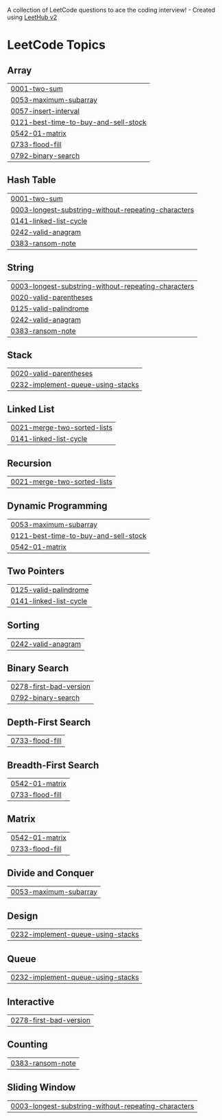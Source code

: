 A collection of LeetCode questions to ace the coding interview! - Created using [LeetHub v2](https://github.com/arunbhardwaj/LeetHub-2.0)
<!---LeetCode Topics Start-->
# LeetCode Topics
## Array
|  |
| ------- |
| [0001-two-sum](https://github.com/hanlyang0522/AlgoSelf/tree/master/0001-two-sum) |
| [0053-maximum-subarray](https://github.com/hanlyang0522/AlgoSelf/tree/master/0053-maximum-subarray) |
| [0057-insert-interval](https://github.com/hanlyang0522/AlgoSelf/tree/master/0057-insert-interval) |
| [0121-best-time-to-buy-and-sell-stock](https://github.com/hanlyang0522/AlgoSelf/tree/master/0121-best-time-to-buy-and-sell-stock) |
| [0542-01-matrix](https://github.com/hanlyang0522/AlgoSelf/tree/master/0542-01-matrix) |
| [0733-flood-fill](https://github.com/hanlyang0522/AlgoSelf/tree/master/0733-flood-fill) |
| [0792-binary-search](https://github.com/hanlyang0522/AlgoSelf/tree/master/0792-binary-search) |
## Hash Table
|  |
| ------- |
| [0001-two-sum](https://github.com/hanlyang0522/AlgoSelf/tree/master/0001-two-sum) |
| [0003-longest-substring-without-repeating-characters](https://github.com/hanlyang0522/AlgoSelf/tree/master/0003-longest-substring-without-repeating-characters) |
| [0141-linked-list-cycle](https://github.com/hanlyang0522/AlgoSelf/tree/master/0141-linked-list-cycle) |
| [0242-valid-anagram](https://github.com/hanlyang0522/AlgoSelf/tree/master/0242-valid-anagram) |
| [0383-ransom-note](https://github.com/hanlyang0522/AlgoSelf/tree/master/0383-ransom-note) |
## String
|  |
| ------- |
| [0003-longest-substring-without-repeating-characters](https://github.com/hanlyang0522/AlgoSelf/tree/master/0003-longest-substring-without-repeating-characters) |
| [0020-valid-parentheses](https://github.com/hanlyang0522/AlgoSelf/tree/master/0020-valid-parentheses) |
| [0125-valid-palindrome](https://github.com/hanlyang0522/AlgoSelf/tree/master/0125-valid-palindrome) |
| [0242-valid-anagram](https://github.com/hanlyang0522/AlgoSelf/tree/master/0242-valid-anagram) |
| [0383-ransom-note](https://github.com/hanlyang0522/AlgoSelf/tree/master/0383-ransom-note) |
## Stack
|  |
| ------- |
| [0020-valid-parentheses](https://github.com/hanlyang0522/AlgoSelf/tree/master/0020-valid-parentheses) |
| [0232-implement-queue-using-stacks](https://github.com/hanlyang0522/AlgoSelf/tree/master/0232-implement-queue-using-stacks) |
## Linked List
|  |
| ------- |
| [0021-merge-two-sorted-lists](https://github.com/hanlyang0522/AlgoSelf/tree/master/0021-merge-two-sorted-lists) |
| [0141-linked-list-cycle](https://github.com/hanlyang0522/AlgoSelf/tree/master/0141-linked-list-cycle) |
## Recursion
|  |
| ------- |
| [0021-merge-two-sorted-lists](https://github.com/hanlyang0522/AlgoSelf/tree/master/0021-merge-two-sorted-lists) |
## Dynamic Programming
|  |
| ------- |
| [0053-maximum-subarray](https://github.com/hanlyang0522/AlgoSelf/tree/master/0053-maximum-subarray) |
| [0121-best-time-to-buy-and-sell-stock](https://github.com/hanlyang0522/AlgoSelf/tree/master/0121-best-time-to-buy-and-sell-stock) |
| [0542-01-matrix](https://github.com/hanlyang0522/AlgoSelf/tree/master/0542-01-matrix) |
## Two Pointers
|  |
| ------- |
| [0125-valid-palindrome](https://github.com/hanlyang0522/AlgoSelf/tree/master/0125-valid-palindrome) |
| [0141-linked-list-cycle](https://github.com/hanlyang0522/AlgoSelf/tree/master/0141-linked-list-cycle) |
## Sorting
|  |
| ------- |
| [0242-valid-anagram](https://github.com/hanlyang0522/AlgoSelf/tree/master/0242-valid-anagram) |
## Binary Search
|  |
| ------- |
| [0278-first-bad-version](https://github.com/hanlyang0522/AlgoSelf/tree/master/0278-first-bad-version) |
| [0792-binary-search](https://github.com/hanlyang0522/AlgoSelf/tree/master/0792-binary-search) |
## Depth-First Search
|  |
| ------- |
| [0733-flood-fill](https://github.com/hanlyang0522/AlgoSelf/tree/master/0733-flood-fill) |
## Breadth-First Search
|  |
| ------- |
| [0542-01-matrix](https://github.com/hanlyang0522/AlgoSelf/tree/master/0542-01-matrix) |
| [0733-flood-fill](https://github.com/hanlyang0522/AlgoSelf/tree/master/0733-flood-fill) |
## Matrix
|  |
| ------- |
| [0542-01-matrix](https://github.com/hanlyang0522/AlgoSelf/tree/master/0542-01-matrix) |
| [0733-flood-fill](https://github.com/hanlyang0522/AlgoSelf/tree/master/0733-flood-fill) |
## Divide and Conquer
|  |
| ------- |
| [0053-maximum-subarray](https://github.com/hanlyang0522/AlgoSelf/tree/master/0053-maximum-subarray) |
## Design
|  |
| ------- |
| [0232-implement-queue-using-stacks](https://github.com/hanlyang0522/AlgoSelf/tree/master/0232-implement-queue-using-stacks) |
## Queue
|  |
| ------- |
| [0232-implement-queue-using-stacks](https://github.com/hanlyang0522/AlgoSelf/tree/master/0232-implement-queue-using-stacks) |
## Interactive
|  |
| ------- |
| [0278-first-bad-version](https://github.com/hanlyang0522/AlgoSelf/tree/master/0278-first-bad-version) |
## Counting
|  |
| ------- |
| [0383-ransom-note](https://github.com/hanlyang0522/AlgoSelf/tree/master/0383-ransom-note) |
## Sliding Window
|  |
| ------- |
| [0003-longest-substring-without-repeating-characters](https://github.com/hanlyang0522/AlgoSelf/tree/master/0003-longest-substring-without-repeating-characters) |
<!---LeetCode Topics End-->